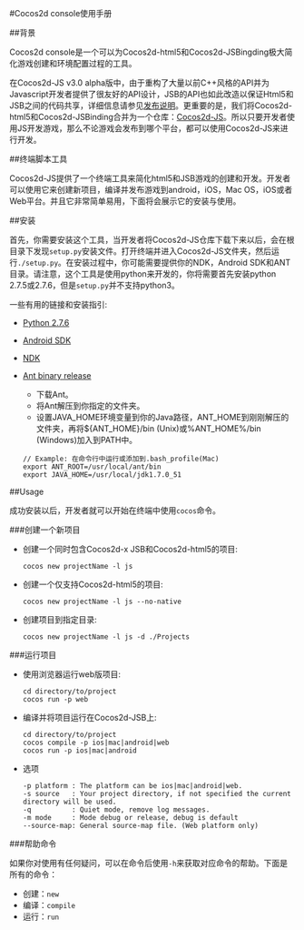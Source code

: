 #Cocos2d console使用手册

##背景

Cocos2d console是一个可以为Cocos2d-html5和Cocos2d-JSBingding极大简化游戏创建和环境配置过程的工具。

在Cocos2d-JS v3.0 alpha版中，由于重构了大量以前C++风格的API并为Javascript开发者提供了很友好的API设计，JSB的API也如此改造以保证Html5和JSB之间的代码共享，详细信息请参见[发布说明](../../release-notes/v3.0a/release-note/zh.md)。更重要的是，我们将Cocos2d-html5和Cocos2d-JSBinding合并为一个仓库：[Cocos2d-JS](https://github.com/cocos2d/cocos2d-js)。所以只要开发者使用JS开发游戏，那么不论游戏会发布到哪个平台，都可以使用Cocos2d-JS来进行开发。

##终端脚本工具

Cocos2d-JS提供了一个终端工具来简化html5和JSB游戏的创建和开发。开发者可以使用它来创建新项目，编译并发布游戏到android，iOS，Mac OS，iOS或者Web平台。并且它非常简单易用，下面将会展示它的安装与使用。

##安装

首先，你需要安装这个工具，当开发者将Cocos2d-JS仓库下载下来以后，会在根目录下发现`setup.py`安装文件。打开终端并进入Cocos2d-JS文件夹，然后运行`./setup.py`。在安装过程中，你可能需要提供你的NDK，Android SDK和ANT目录。请注意，这个工具是使用python来开发的，你将需要首先安装python 2.7.5或2.7.6，但是`setup.py`并不支持python3。

一些有用的链接和安装指引:

* [Python 2.7.6](https://www.python.org/download/releases/2.7.6/)
* [Android SDK](https://developer.android.com/sdk/index.html?hl=sk)
* [NDK](https://developer.android.com/tools/sdk/ndk/index.html)
* [Ant binary release](http://ant.apache.org/)
    - 下载Ant。
    - 将Ant解压到你指定的文件夹。
    - 设置JAVA_HOME环境变量到你的Java路径，ANT_HOME到刚刚解压的文件夹，再将${ANT_HOME}/bin (Unix)或%ANT_HOME%/bin (Windows)加入到PATH中。
    
    ```
    // Example: 在命令行中运行或添加到.bash_profile(Mac)
    export ANT_ROOT=/usr/local/ant/bin
    export JAVA_HOME=/usr/local/jdk1.7.0_51
    ```

##Usage

成功安装以后，开发者就可以开始在终端中使用`cocos`命令。

###创建一个新项目

* 创建一个同时包含Cocos2d-x JSB和Cocos2d-html5的项目:

	```
	cocos new projectName -l js
	```

* 创建一个仅支持Cocos2d-html5的项目:

	```
	cocos new projectName -l js --no-native
	```

* 创建项目到指定目录:

	```
	cocos new projectName -l js -d ./Projects
	```

###运行项目

* 使用浏览器运行web版项目:

	```
	cd directory/to/project
	cocos run -p web
	```

* 编译并将项目运行在Cocos2d-JSB上:

	```
	cd directory/to/project
	cocos compile -p ios|mac|android|web
	cocos run -p ios|mac|android
	```

* 选项

	```
	-p platform : The platform can be ios|mac|android|web.
	-s source   : Your project directory, if not specified the current directory will be used.
	-q          : Quiet mode, remove log messages.
	-m mode     : Mode debug or release, debug is default
	--source-map: General source-map file. (Web platform only)
	```

###帮助命令

如果你对使用有任何疑问，可以在命令后使用`-h`来获取对应命令的帮助。下面是所有的命令：

* 创建：`new`
* 编译：`compile`
* 运行：`run`
